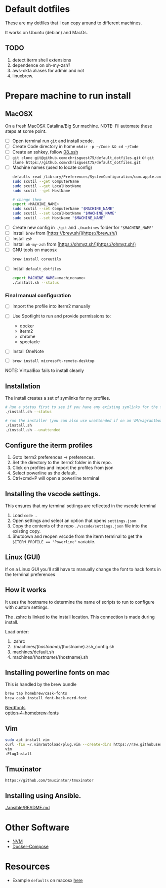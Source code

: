 # Default dotfiles
These are my dotfiles that I can copy around to different machines.

It works on Ubuntu (debian) and MacOs.  
## TODO
1. detect iterm shell extensions
1. dependence on oh-my-zsh?
1. aws-okta aliases for admin and not
1. linuxbrew.

# Prepare machine to run install
## MacOSX
On a fresh MacOSX Catalina/Big Sur machine.
NOTE: I'll automate these steps at some point.  

- [ ] Open terminal run `git` and install xcode.  
- [ ] Create Code directory in home `mkdir -p ~/Code && cd ~/Code`  
- [ ] Create an sshkey, follow [08_ssh](https://github.com/chrisguest75/sysadmin_examples/blob/master/08_ssh/README.md)
- [ ] `git clone git@github.com:chrisguest75/default_dotfiles.git` or `git clone https://github.com/chrisguest75/default_dotfiles.git`  
- [ ] Machine names (used to locate config)
    ```sh
    defaults read /Library/Preferences/SystemConfiguration/com.apple.smb.server NetBIOSName
	sudo scutil --get ComputerName 
    sudo scutil --get LocalHostName
    sudo scutil --get HostName 

    # change them
    export <MACHINE_NAME>
	sudo scutil --set ComputerName "$MACHINE_NAME"
    sudo scutil --set LocalHostName "$MACHINE_NAME"
    sudo scutil --set HostName "$MACHINE_NAME"
    ```
- [ ] Create new config in `./git` and `./machines` folder for `"$MACHINE_NAME"`
- [ ] Install `brew` from [https://brew.sh/](https://brew.sh/)  
- [ ] Install `zsh`  
- [ ] Install `oh-my-zsh` from [https://ohmyz.sh/](https://ohmyz.sh/)
- [ ] GNU tools on macosx
    ```sh
    brew install coreutils
    ```
- [ ] Install `default_dotfiles` 
    ```sh
    export MACHINE_NAME=<machinename>
    ./install.sh --status
    ```
### Final manual configuration
- [ ] Import the profile into iterm2 manually
- [ ] Use Spotlight to run and provide permissions to: 
    * docker
    * iterm2
    * chrome
    * spectacle
- [ ] Install OneNote 
- [ ] `brew install microsoft-remote-desktop`


NOTE: VirtualBox fails to install cleanly

## Installation
The install creates a set of symlinks for my profiles.  

```sh
# Run a status first to see if you have any existing symlinks for the files about to be replaced
./install.sh --status

# run the installer (you can also use unattended if on an VM/vagrantbox)
./install.sh
./install.sh --unattended

```
## Configure the iterm profiles

1. Goto iterm2 preferences -> preferences.
1. Set the directory to the iterm2 folder in this repo.
1. Click on profiles and import the profiles from json
1. Select powerline as the default. 
1. Ctrl+cmd+P will open a powerline terminal

## Installing the vscode settings.
This ensures that my terminal settings are reflected in the vscode terminal 

1) Load ```code .``` 
1) Open settings and select an option that opens ```settings.json```
1) Copy the contents of the repo ```./vscode/settings.json``` file into the existing copy. 
1) Shutdown and reopen vscode from the iterm terminal to get the ```$ITERM_PROFILE == "Powerline"``` variable. 
## Linux (GUI)
If on a Linux GUI you'll still have to manually change the font to hack fonts in the terminal preferences  

## How it works
It uses the hostname to determine the name of scripts to run to configure with custom settings. 

The .zshrc is linked to the install location. This connection is made during install.  

Load order:
1. .zshrc
1. ./machines/$(hostname)/$(hostname).zsh_config.sh
1. machines/default.sh
1. machines/$(hostname)/$(hostname).sh

## Installing powerline fonts on mac
This is handled by the brew bundle  

```sh
brew tap homebrew/cask-fonts
brew cask install font-hack-nerd-font
```

[Nerdfonts](https://www.nerdfonts.com/)  
[option-4-homebrew-fonts](https://github.com/ryanoasis/nerd-fonts#option-4-homebrew-fonts)

## Vim
```sh
sudo apt install vim
curl -fLo ~/.vim/autoload/plug.vim --create-dirs https://raw.githubusercontent.com/junegunn/vim-plug/master/plug.vim
vim
:PlugInstall
```

## Tmuxinator
```
https://github.com/tmuxinator/tmuxinator
```

## Installing using Ansible.
[./ansible/README.md](./ansible/README.md)


# Other Software
* [NVM](https://github.com/nvm-sh/nvm)
* [Docker-Compose](https://docs.docker.com/compose/install/)

# Resources 
* Example `defaults` on macosx [here](https://gist.github.com/bradp/bea76b16d3325f5c47d4)
